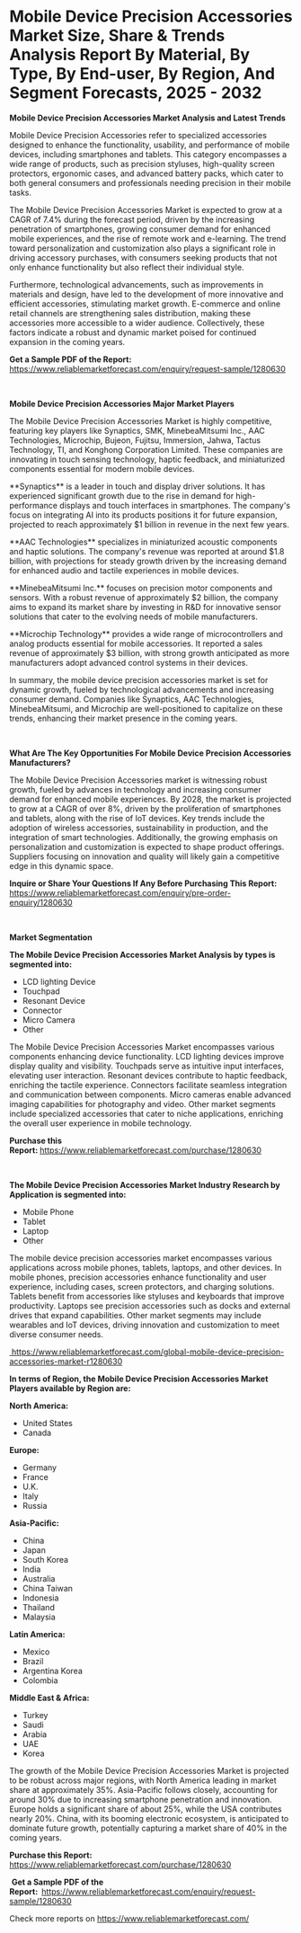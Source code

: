 <p><h1>Mobile Device Precision Accessories Market Size, Share & Trends Analysis Report By Material, By Type, By End-user, By Region, And Segment Forecasts, 2025 - 2032</h1></p><p><strong>Mobile Device Precision Accessories Market Analysis and Latest Trends</strong></p>
<p><p>Mobile Device Precision Accessories refer to specialized accessories designed to enhance the functionality, usability, and performance of mobile devices, including smartphones and tablets. This category encompasses a wide range of products, such as precision styluses, high-quality screen protectors, ergonomic cases, and advanced battery packs, which cater to both general consumers and professionals needing precision in their mobile tasks.</p><p>The Mobile Device Precision Accessories Market is expected to grow at a CAGR of 7.4% during the forecast period, driven by the increasing penetration of smartphones, growing consumer demand for enhanced mobile experiences, and the rise of remote work and e-learning. The trend toward personalization and customization also plays a significant role in driving accessory purchases, with consumers seeking products that not only enhance functionality but also reflect their individual style.</p><p>Furthermore, technological advancements, such as improvements in materials and design, have led to the development of more innovative and efficient accessories, stimulating market growth. E-commerce and online retail channels are strengthening sales distribution, making these accessories more accessible to a wider audience. Collectively, these factors indicate a robust and dynamic market poised for continued expansion in the coming years.</p></p>
<p><strong>Get a Sample PDF of the Report:&nbsp;</strong> <a href="https://www.reliablemarketforecast.com/enquiry/request-sample/1280630?utm_campaign=3130&utm_medium=2&utm_source=Github&utm_content=ia&utm_term=24032025&utm_id=mobile-device-precision-accessories">https://www.reliablemarketforecast.com/enquiry/request-sample/1280630</a></p>
<p>&nbsp;</p>
<p><strong>Mobile Device Precision Accessories Major Market Players</strong></p>
<p><p>The Mobile Device Precision Accessories Market is highly competitive, featuring key players like Synaptics, SMK, MinebeaMitsumi Inc., AAC Technologies, Microchip, Bujeon, Fujitsu, Immersion, Jahwa, Tactus Technology, TI, and Konghong Corporation Limited. These companies are innovating in touch sensing technology, haptic feedback, and miniaturized components essential for modern mobile devices.</p><p>**Synaptics** is a leader in touch and display driver solutions. It has experienced significant growth due to the rise in demand for high-performance displays and touch interfaces in smartphones. The company's focus on integrating AI into its products positions it for future expansion, projected to reach approximately $1 billion in revenue in the next few years.</p><p>**AAC Technologies** specializes in miniaturized acoustic components and haptic solutions. The company's revenue was reported at around $1.8 billion, with projections for steady growth driven by the increasing demand for enhanced audio and tactile experiences in mobile devices.</p><p>**MinebeaMitsumi Inc.** focuses on precision motor components and sensors. With a robust revenue of approximately $2 billion, the company aims to expand its market share by investing in R&D for innovative sensor solutions that cater to the evolving needs of mobile manufacturers.</p><p>**Microchip Technology** provides a wide range of microcontrollers and analog products essential for mobile accessories. It reported a sales revenue of approximately $3 billion, with strong growth anticipated as more manufacturers adopt advanced control systems in their devices.</p><p>In summary, the mobile device precision accessories market is set for dynamic growth, fueled by technological advancements and increasing consumer demand. Companies like Synaptics, AAC Technologies, MinebeaMitsumi, and Microchip are well-positioned to capitalize on these trends, enhancing their market presence in the coming years.</p></p>
<p>&nbsp;</p>
<p><strong>What Are The Key Opportunities For Mobile Device Precision Accessories Manufacturers?</strong></p>
<p><p>The Mobile Device Precision Accessories market is witnessing robust growth, fueled by advances in technology and increasing consumer demand for enhanced mobile experiences. By 2028, the market is projected to grow at a CAGR of over 8%, driven by the proliferation of smartphones and tablets, along with the rise of IoT devices. Key trends include the adoption of wireless accessories, sustainability in production, and the integration of smart technologies. Additionally, the growing emphasis on personalization and customization is expected to shape product offerings. Suppliers focusing on innovation and quality will likely gain a competitive edge in this dynamic space.</p></p>
<p><strong>Inquire or Share Your Questions If Any Before Purchasing This Report:</strong> <a href="https://www.reliablemarketforecast.com/enquiry/pre-order-enquiry/1280630?utm_campaign=3130&utm_medium=2&utm_source=Github&utm_content=ia&utm_term=24032025&utm_id=mobile-device-precision-accessories">https://www.reliablemarketforecast.com/enquiry/pre-order-enquiry/1280630</a></p>
<p>&nbsp;</p>
<p><strong>Market Segmentation</strong></p>
<p><strong>The Mobile Device Precision Accessories Market Analysis by types is segmented into:</strong></p>
<p><ul><li>LCD lighting Device</li><li>Touchpad</li><li>Resonant Device</li><li>Connector</li><li>Micro Camera</li><li>Other</li></ul></p>
<p><p>The Mobile Device Precision Accessories Market encompasses various components enhancing device functionality. LCD lighting devices improve display quality and visibility. Touchpads serve as intuitive input interfaces, elevating user interaction. Resonant devices contribute to haptic feedback, enriching the tactile experience. Connectors facilitate seamless integration and communication between components. Micro cameras enable advanced imaging capabilities for photography and video. Other market segments include specialized accessories that cater to niche applications, enriching the overall user experience in mobile technology.</p></p>
<p><strong>Purchase this Report:&nbsp;</strong><a href="https://www.reliablemarketforecast.com/purchase/1280630?utm_campaign=3130&utm_medium=2&utm_source=Github&utm_content=ia&utm_term=24032025&utm_id=mobile-device-precision-accessories">https://www.reliablemarketforecast.com/purchase/1280630</a></p>
<p>&nbsp;</p>
<p><strong>The Mobile Device Precision Accessories Market Industry Research by Application is segmented into:</strong></p>
<p><ul><li>Mobile Phone</li><li>Tablet</li><li>Laptop</li><li>Other</li></ul></p>
<p><p>The mobile device precision accessories market encompasses various applications across mobile phones, tablets, laptops, and other devices. In mobile phones, precision accessories enhance functionality and user experience, including cases, screen protectors, and charging solutions. Tablets benefit from accessories like styluses and keyboards that improve productivity. Laptops see precision accessories such as docks and external drives that expand capabilities. Other market segments may include wearables and IoT devices, driving innovation and customization to meet diverse consumer needs.</p></p>
<p><a href="https://www.reliablemarketforecast.com/global-mobile-device-precision-accessories-market-r1280630?utm_campaign=3130&utm_medium=2&utm_source=Github&utm_content=ia&utm_term=24032025&utm_id=mobile-device-precision-accessories">&nbsp;https://www.reliablemarketforecast.com/global-mobile-device-precision-accessories-market-r1280630</a></p>
<p><strong>In terms of Region, the Mobile Device Precision Accessories Market Players available by Region are:</strong></p>
<p>
    <p> <strong> North America: </strong>
        <ul>
            <li>United States</li>
            <li>Canada</li>
        </ul>
        </p> 
    <p> <strong> Europe: </strong>
        <ul>
            <li>Germany</li>
            <li>France</li>
            <li>U.K.</li>
            <li>Italy</li>
            <li>Russia</li>
        </ul>
        </p> 
    <p> <strong> Asia-Pacific: </strong>
        <ul>
            <li>China</li>
            <li>Japan</li>
            <li>South Korea</li>
            <li>India</li>
            <li>Australia</li>
            <li>China Taiwan</li>
            <li>Indonesia</li>
            <li>Thailand</li>
            <li>Malaysia</li>
        </ul>
        </p> 
    <p> <strong> Latin America: </strong>
        <ul>
            <li>Mexico</li>
            <li>Brazil</li>
            <li>Argentina Korea</li>
            <li>Colombia</li>
        </ul>
        </p> 
    <p> <strong> Middle East & Africa: </strong>
        <ul>
            <li>Turkey</li>
            <li>Saudi</li>
            <li>Arabia</li>
            <li>UAE</li>
            <li>Korea</li>
        </ul>
    </p>
    </p>
<p><p>The growth of the Mobile Device Precision Accessories Market is projected to be robust across major regions, with North America leading in market share at approximately 35%. Asia-Pacific follows closely, accounting for around 30% due to increasing smartphone penetration and innovation. Europe holds a significant share of about 25%, while the USA contributes nearly 20%. China, with its booming electronic ecosystem, is anticipated to dominate future growth, potentially capturing a market share of 40% in the coming years.</p></p>
<p><strong>Purchase this Report: </strong><a href="https://www.reliablemarketforecast.com/purchase/1280630?utm_campaign=3130&utm_medium=2&utm_source=Github&utm_content=ia&utm_term=24032025&utm_id=mobile-device-precision-accessories">https://www.reliablemarketforecast.com/purchase/1280630</a></p>
<p>&nbsp;<strong>Get a Sample PDF of the Report:&nbsp;&nbsp;</strong><a href="https://www.reliablemarketforecast.com/enquiry/request-sample/1280630?utm_campaign=3130&utm_medium=2&utm_source=Github&utm_content=ia&utm_term=24032025&utm_id=mobile-device-precision-accessories">https://www.reliablemarketforecast.com/enquiry/request-sample/1280630</a></p>
<p><strong></strong></p>
<p>Check more reports on <a href="https://www.reliablemarketforecast.com/?utm_campaign=3130&utm_medium=2&utm_source=Github&utm_content=ia&utm_term=24032025&utm_id=mobile-device-precision-accessories">https://www.reliablemarketforecast.com/</a></p>
